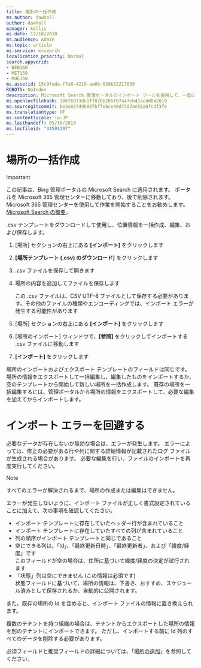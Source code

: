 ```yaml
---
title: 場所の一括作成
ms.author: dawholl
author: dawholl
manager: kellis
ms.date: 12/18/2018
ms.audience: Admin
ms.topic: article
ms.service: mssearch
localization_priority: Normal
search.appverid:
- BFB160
- MET150
- MOE150
ms.assetid: 15c9fada-f7a6-4210-aa6b-028b32217830
ROBOTS: NoIndex
description: Microsoft Search 管理ポータルのインポート ツールを使用して、一度に多数の場所を追加
ms.openlocfilehash: 186f6973de1ff87b62b5f07a47eb41acdd842010
ms.sourcegitcommit: be2e837d9b087bffe6ce40d72d7ae58a8fcdf3fe
ms.translationtype: HT
ms.contentlocale: ja-JP
ms.lasthandoff: 05/30/2019
ms.locfileid: "34591397"
---
```

# <a name="bulk-create-locations"></a>場所の一括作成

> [!IMPORTANT]
> この記事は、Bing 管理ポータルの Microsoft Search に適用されます。 ポータルを Microsoft 365 管理センターに移動しており、後で削除されます。 Microsoft 365 管理センターを使用して作業を開始することをお勧めします。 [Microsoft Search の概要](overview-microsoft-search.md)。
    
.csv テンプレートをダウンロードして使用し、位置情報を一括作成、編集、および保存します。 
  
1. [場所] セクションの右上にある **[インポート]** をクリックします
    
2. **[場所テンプレート (.csv) のダウンロード]** をクリックします
    
3. .csv ファイルを保存して開きます
    
4. 場所の内容を追加してファイルを保存します

    この .csv ファイルは、CSV UTF-8 ファイルとして保存する必要があります。その他のファイルの種類やエンコーディングでは、インポート エラーが発生する可能性があります
    
5. [場所] セクションの右上にある **[インポート]** をクリックします
    
6. [場所のインポート] ウィンドウで、**[参照]** をクリックしてインポートする .csv ファイルに移動します 
    
7. **[インポート]** をクリックします

場所のインポートおよびエクスポート テンプレートのフィールドは同じです。 場所の情報をエクスポートして一括編集し、編集したものをインポートするか、空のテンプレートから開始して新しい場所を一括作成します。 既存の場所を一括編集するには、管理ポータルから場所の情報をエクスポートして、必要な編集を加えてからインポートします。

# <a name="prevent-import-errors"></a>インポート エラーを回避する  
必要なデータが存在しないか無効な場合は、エラーが発生します。 エラーによっては、修正の必要がある行や列に関する詳細情報が記載されたログ ファイルが生成される場合があります。 必要な編集を行い、ファイルのインポートを再度実行してください。
  
> [!NOTE]
> すべてのエラーが解決されるまで、場所の作成または編集はできません。 

エラーが発生しないように、インポート ファイルが正しく書式設定されていることに加えて、次の事項を確認してください。
- インポート テンプレートに存在していたヘッダー行が含まれていること
- インポート テンプレートに存在していたすべての列が含まれていること
- 列の順序がインポート テンプレートと同じであること
- 空にできる列は、「Id」、「最終更新日時」、「最終更新者」、および「緯度/経度」です  
このフィールドが空の場合は、住所に基づいて緯度/経度の決定が試行されます
- 「状態」列は空にできません (この情報は必須です)  
状態フィールドに基づいて、場所の情報は、下書き、おすすめ、スケジュール済みとして保存されるか、自動的に公開されます。

また、既存の場所の Id を含めると、インポート ファイルの情報に置き換えられます。

複数のテナントを持つ組織の場合は、テナントからエクスポートした場所の情報を別のテナントにインポートできます。 ただし、インポートする前に Id 列のすべてのデータを削除する必要があります。
  
必須フィールドと推奨フィールドの詳細については、「[場所の追加](add-a-location.md)」を参照してください。

  

